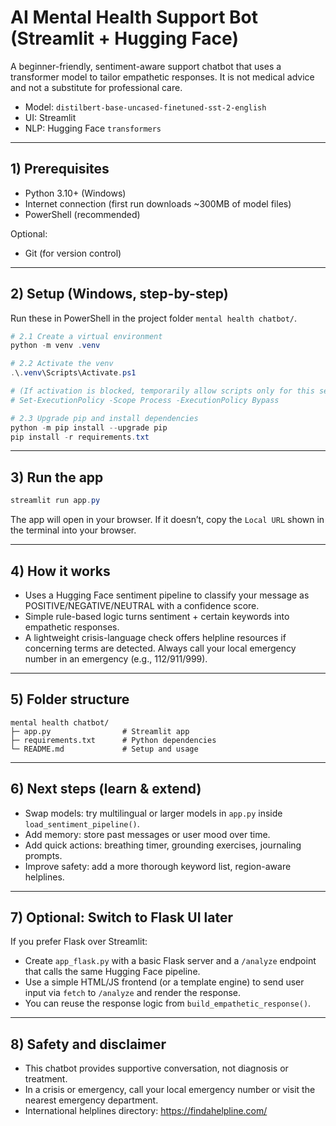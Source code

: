 # AI Mental Health Support Bot (Streamlit + Hugging Face)

A beginner-friendly, sentiment-aware support chatbot that uses a transformer model to tailor empathetic responses. It is not medical advice and not a substitute for professional care.

- Model: `distilbert-base-uncased-finetuned-sst-2-english`
- UI: Streamlit
- NLP: Hugging Face `transformers`

---

## 1) Prerequisites
- Python 3.10+ (Windows)
- Internet connection (first run downloads ~300MB of model files)
- PowerShell (recommended)

Optional:
- Git (for version control)

---

## 2) Setup (Windows, step-by-step)
Run these in PowerShell in the project folder `mental health chatbot/`.

```powershell
# 2.1 Create a virtual environment
python -m venv .venv

# 2.2 Activate the venv
.\.venv\Scripts\Activate.ps1

# (If activation is blocked, temporarily allow scripts only for this session)
# Set-ExecutionPolicy -Scope Process -ExecutionPolicy Bypass

# 2.3 Upgrade pip and install dependencies
python -m pip install --upgrade pip
pip install -r requirements.txt
```

---

## 3) Run the app
```powershell
streamlit run app.py
```
The app will open in your browser. If it doesn’t, copy the `Local URL` shown in the terminal into your browser.

---

## 4) How it works
- Uses a Hugging Face sentiment pipeline to classify your message as POSITIVE/NEGATIVE/NEUTRAL with a confidence score.
- Simple rule-based logic turns sentiment + certain keywords into empathetic responses.
- A lightweight crisis-language check offers helpline resources if concerning terms are detected. Always call your local emergency number in an emergency (e.g., 112/911/999).

---

## 5) Folder structure
```
mental health chatbot/
├─ app.py                # Streamlit app
├─ requirements.txt      # Python dependencies
└─ README.md             # Setup and usage
```

---

## 6) Next steps (learn & extend)
- Swap models: try multilingual or larger models in `app.py` inside `load_sentiment_pipeline()`.
- Add memory: store past messages or user mood over time.
- Add quick actions: breathing timer, grounding exercises, journaling prompts.
- Improve safety: add a more thorough keyword list, region-aware helplines.

---

## 7) Optional: Switch to Flask UI later
If you prefer Flask over Streamlit:
- Create `app_flask.py` with a basic Flask server and a `/analyze` endpoint that calls the same Hugging Face pipeline.
- Use a simple HTML/JS frontend (or a template engine) to send user input via `fetch` to `/analyze` and render the response.
- You can reuse the response logic from `build_empathetic_response()`.

---

## 8) Safety and disclaimer
- This chatbot provides supportive conversation, not diagnosis or treatment.
- In a crisis or emergency, call your local emergency number or visit the nearest emergency department.
- International helplines directory: https://findahelpline.com/
